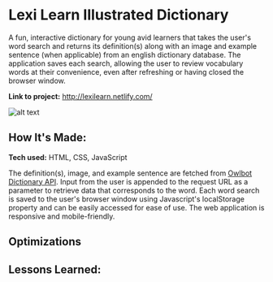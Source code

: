 # Lexi Learn Illustrated Dictionary
A fun, interactive dictionary for young avid learners that takes the user's word search and returns its definition(s) along with an image and example sentence (when applicable) from an english dictionary database. The application saves each search, allowing the user to review vocabulary words at their convenience, even after refreshing or having closed the browser window.

**Link to project:** http://lexilearn.netlify.com/

![alt text](https://github.com/jennaly/lexilearn-dictionary/blob/main/img/lexilearn-min.gif?raw=true)

## How It's Made:

**Tech used:** HTML, CSS, JavaScript

The definition(s), image, and example sentence are fetched from <a href="https://owlbot.info/">Owlbot Dictionary API</a>. Input from the user is appended to the request URL as a parameter to retrieve data that corresponds to the word. Each word search is saved to the user's browser window using Javascript's localStorage property and can be easily accessed for ease of use. The web application is responsive and mobile-friendly.

## Optimizations


## Lessons Learned:



